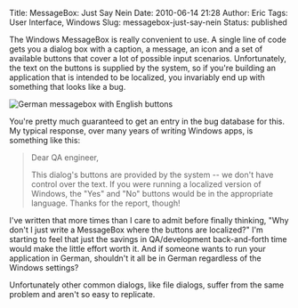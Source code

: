 Title: MessageBox: Just Say Nein
Date: 2010-06-14 21:28
Author: Eric
Tags: User Interface, Windows
Slug: messagebox-just-say-nein
Status: published

The Windows MessageBox is really convenient to use. A single line of
code gets you a dialog box with a caption, a message, an icon and a set
of available buttons that cover a lot of possible input scenarios.
Unfortunately, the text on the buttons is supplied by the system, so if
you're building an application that is intended to be localized, you
invariably end up with something that looks like a bug.

<!--more-->
![German messagebox with English buttons]({filename}/images/messagebox.png "Semi-Translated MessageBox")

You're pretty much guaranteed to get an entry in the bug database for
this. My typical response, over many years of writing Windows apps, is
something like this:

> Dear QA engineer,
>
> This dialog's buttons are provided by the system -- we don't have
> control over the text. If you were running a localized version of
> Windows, the "Yes" and "No" buttons would be in the appropriate
> language. Thanks for the report, though!

I've written that more times than I care to admit before finally
thinking, "Why don't I just write a MessageBox where the buttons are
localized?" I'm starting to feel that just the savings in QA/development
back-and-forth time would make the little effort worth it. And if
someone wants to run your application in German, shouldn't it all be in
German regardless of the Windows settings?

Unfortunately other common dialogs, like file dialogs, suffer from the
same problem and aren't so easy to replicate.
